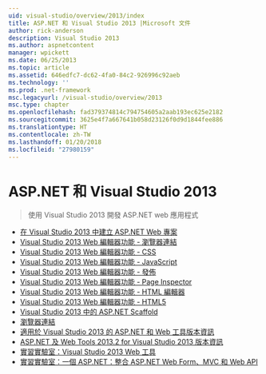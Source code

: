 ```yaml
---
uid: visual-studio/overview/2013/index
title: ASP.NET 和 Visual Studio 2013 |Microsoft 文件
author: rick-anderson
description: Visual Studio 2013
ms.author: aspnetcontent
manager: wpickett
ms.date: 06/25/2013
ms.topic: article
ms.assetid: 646edfc7-dc62-4fa0-84c2-926996c92aeb
ms.technology: ''
ms.prod: .net-framework
msc.legacyurl: /visual-studio/overview/2013
msc.type: chapter
ms.openlocfilehash: fad379374814c794754605a2aab193ec625e2182
ms.sourcegitcommit: 3625e4f7a667641b058d23126f0d9d1844fee886
ms.translationtype: HT
ms.contentlocale: zh-TW
ms.lasthandoff: 01/20/2018
ms.locfileid: "27980159"
---
```

<a name="aspnet-and-visual-studio-2013"></a>ASP.NET 和 Visual Studio 2013
====================
> 使用 Visual Studio 2013 開發 ASP.NET web 應用程式


- [在 Visual Studio 2013 中建立 ASP.NET Web 專案](creating-web-projects-in-visual-studio.md)
- [Visual Studio 2013 Web 編輯器功能 - 瀏覽器連結](visual-studio-2013-web-editor-features-browser-link.md)
- [Visual Studio 2013 Web 編輯器功能 - CSS](visual-studio-2013-web-editor-features-css.md)
- [Visual Studio 2013 Web 編輯器功能 - JavaScript](visual-studio-2013-web-editor-features-javascript.md)
- [Visual Studio 2013 Web 編輯器功能 - 發佈](visual-studio-2013-web-editor-features-publishing.md)
- [Visual Studio 2013 Web 編輯器功能 - Page Inspector](visual-studio-2013-web-editor-features-page-inspector.md)
- [Visual Studio 2013 Web 編輯器功能 - HTML 編輯器](visual-studio-2013-web-editor-features-html-editor.md)
- [Visual Studio 2013 Web 編輯器功能 - HTML5](visual-studio-2013-web-editor-features-html5.md)
- [Visual Studio 2013 中的 ASP.NET Scaffold](aspnet-scaffolding-overview.md)
- [瀏覽器連結](using-browser-link.md)
- [適用於 Visual Studio 2013 的 ASP.NET 和 Web 工具版本資訊](release-notes.md)
- [ASP.NET 及 Web Tools 2013.2 for Visual Studio 2013 版本資訊](aspnet-and-web-tools-20132-preview-for-visual-studio-2013-release-notes.md)
- [實習實驗室：Visual Studio 2013 Web 工具](visual-studio-2013-web-tools.md)
- [實習實驗室：一個 ASP.NET：整合 ASP.NET Web Form、MVC 和 Web API](one-aspnet-integrating-aspnet-web-forms-mvc-and-web-api.md)
